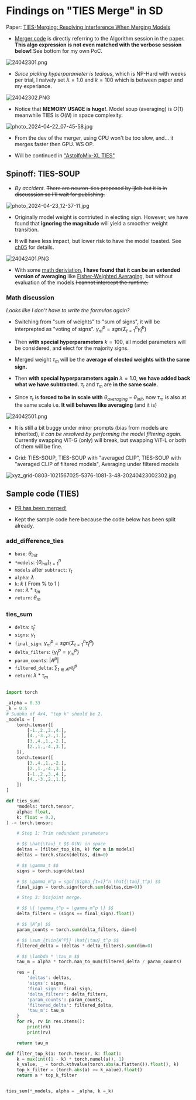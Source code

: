 # Findings on "TIES Merge" in SD #

Paper: [TIES-Merging: Resolving Interference When Merging Models](https://arxiv.org/abs/2306.01708)

- [Merger code](https://github.com/ljleb/sd-mecha/blob/main/sd_mecha/__init__.py#L139-L167) is directly referring to the Algorithm session in the paper. **This algo expression is not even matched with the verbose session below!** See bottom for my own PoC.

![24042301.png](./img/24042301.png)

- *Since picking hyperparameter is tedious*, which is NP-Hard with weeks per trial, I naively set $\lambda=1.0$ and $k=100$ which is between paper and my experiance.

![24042302.PNG](./img/24042302.PNG)

- Notice that **MEMORY USAGE is huge!**. Model soup (averaging) is $O(1)$ meanwhile TIES is $O(N)$ in space complexity.

![photo_2024-04-22_07-45-58.jpg](./img/photo_2024-04-22_07-45-58.jpg)

- From the dev of the merger, using CPU won't be too slow, and... it merges faster then GPU. WS OP.

- Will be continued in ["AstolfoMix-XL TIES"](../ch05/README_XL.MD)

## Spinoff: TIES-SOUP ##

- *By accident.* ~~There are neuron-ties proposed by ljleb but it is in discusssion so I'll wait for publishing.~~

![photo_2024-04-23_12-37-11.jpg](./img/photo_2024-04-23_12-37-11.jpg)

- Originally model weight is contriuted in electing sign. However, we have found that **ignoring the magnitude** will yield a smoother weight transition.

- It will have less impact, but lower risk to have the model toasted. See [ch05](../ch05/README_XL.MD#ties-challenge-hyperparameter-tuning) for details.

![24042401.PNG](./img/24042401.PNG)

- With some [math deriviation](https://www.quora.com/What-is-the-meaning-of-derivation-in-mathematics-What-are-its-types-and-examples-to-understand-it-better), **I have found that it can be an extended version of averaging** like [Fisher-Weighted Averaging](https://arxiv.org/abs/2111.09832), but without evaluation of the models ~~I cannot intercept the runtime.~~

### Math discussion ###

*Looks like I don't have to write the formulas again?*

- Switching from "sum of weights" to "sum of signs", it will be interprepted as "voting of signs". $\gamma_m^p = sgn(\Sigma_{t=1}^n \hat{\gamma}_t^p)$

- Then **with special hyperparameters** $k=100%$, all model parameters will be considered, and elect for the majority signs.

- Merged weight $\tau_m$ will be the **average of elected weights with the same sign.**

- Then **with special hyperparameters again** $\lambda=1.0$, **we have added back what we have subtracted.** $\tau_t$ and $\tau_m$ are **in the same scale.**

- Since $\tau_t$ is **forced to be in scale with** $\theta_{averaging}-\theta_{init}$, now $\tau_m$ is also at the same scale i.e. **It will behaves like averaging** (and it is)

![24042501.png](./img/24042501.png)

- It is still a bit buggy under minor prompts (bias from models are inherited), *it can be resolved by performing the model filtering again.* Currently swapping ViT-G (only) will break, but swapping ViT-L or both of them will be fine.

- Grid: TIES-SOUP, TIES-SOUP with "averaged CLIP", TIES-SOUP with "averaged CLIP of filtered models", Averaging under filtered models

![xyz_grid-0803-1021567025-5376-1081-3-48-20240423002302.jpg](../ch05/img/xyz_grid-0803-1021567025-5376-1081-3-48-20240423002302.jpg)

## Sample code (TIES) ##

- [PR has been merged!](https://github.com/ljleb/sd-mecha/pull/24)

- Kept the sample code here because the code below has been split already. 

### add_difference_ties ###
- `base`: $\theta_{init}$
- `*models`: $\{\theta_{init}\}_{t=1}^n$
- `models` after `subtract`: $\tau_t$
- `alpha`: $\lambda$
- `k`: $k$ ( From $\%$ to $1$ )
- `res`: $\lambda * \tau_m$
- `return`: $\theta_m$
### ties_sum ###
- `delta`: $\hat{\tau}_t$
- `signs`: $\gamma_t$
- `final_sign`: $\gamma_m^p = sgn(\Sigma_{t=1}^n \hat{\tau}_t^p)$
- `delta_filters`: $\{ \gamma_t^p = \gamma_m^p \}$
- `param_counts`: $|A^p|$
- `filtered_delta`: $\sum_{t\in{A^p}} \hat{\tau}_t^p$
- `return`: $\lambda * \tau_m$

```py

import torch

_alpha = 0.33
_k = 0.5
# Sudoku of 4x4, "top k" should be 2.
_models = [
    torch.tensor([    
        [-1.,2.,3.,4.],
        [4.,-3.,2.,1.],
        [3.,4.,1.,-2.],
        [2.,1.,-4.,3.],
    ]),
    torch.tensor([        
        [3.,4.,1.,-2.],
        [2.,1.,-4.,3.],
        [-1.,2.,3.,4.],
        [4.,-3.,2.,1.],
    ])
]

def ties_sum(  
    *models: torch.tensor,
    alpha: float,
    k: float = 0.2,
) -> torch.tensor:

    # Step 1: Trim redundant parameters

    # $$ \hat{\tau}_t $$ O(N) in space
    deltas = [filter_top_k(m, k) for m in models]
    deltas = torch.stack(deltas, dim=0)

    # $$ \gamma_t $$ 
    signs = torch.sign(deltas)

    # $$ \gamma_m^p = sgn(\Sigma_{t=1}^n \hat{\tau}_t^p) $$
    final_sign = torch.sign(torch.sum(deltas,dim=0)) 

    # Step 3: Disjoint merge.

    # $$ \{ \gamma_t^p = \gamma_m^p \} $$
    delta_filters = (signs == final_sign).float()

    # $$ |A^p| $$
    param_counts = torch.sum(delta_filters, dim=0)

    # $$ \sum_{t\in{A^P}} \hat{\tau}_t^p $$
    filtered_delta = (deltas * delta_filters).sum(dim=0)

    # $$ \lambda * \tau_m $$
    tau_m = alpha * torch.nan_to_num(filtered_delta / param_counts)

    res = {
        'deltas': deltas,
        'signs': signs,
        'final_sign': final_sign,
        'delta_filters': delta_filters,
        'param_counts': param_counts,
        'filtered_delta': filtered_delta,
        'tau_m': tau_m
    }
    for rk, rv in res.items():
        print(rk)
        print(rv)

    return tau_m

def filter_top_k(a: torch.Tensor, k: float):
    k = max(int((1 - k) * torch.numel(a)), 1)
    k_value, _ = torch.kthvalue(torch.abs(a.flatten()).float(), k)
    top_k_filter = (torch.abs(a) >= k_value).float()
    return a * top_k_filter


ties_sum(*_models, alpha = _alpha, k =_k)
```
